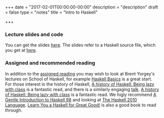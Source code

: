 +++
date = "2017-02-01T00:00:00-00:00"
description = "description"
draft = false
type = "notes"
title = "Intro to Haskell"

+++

### Lecture slides and code

You can get the slides [here](../../slides/hs-nutshell.pdf). The slides refer
to a Haskell source file, which you get at [here](../../code/intro.hs).

### Assigned and recommended reading

In addition to the <a href="../../book/ch05.pdf">assigned reading</a> you may
wish to look at Brent Yorgey's lectures on School of Haskell, for example
[Haskell
Basics](https://www.schoolofhaskell.com/school/starting-with-haskell/introduction-to-haskell/1-haskell-basics)
is a great start. For those interest in the history of Haskell, [A history of
Haskell: Being lazy with
class](http://dl.acm.org/citation.cfm?doid=1238844.1238856) is a fantastic
read, and there is a similarly engaging
[talk](https://www.youtube.com/watch?v=06x8Wf2r2Mc).  [A history of Haskell:
Being lazy with class](http://dl.acm.org/citation.cfm?doid=1238844.1238856) is
a fantastic read.  We higly recommend [A Gentle Introduction to Haskell
98](https://www.haskell.org/tutorial/index.html) and looking at [The Haskell
2010
Language](https://www.haskell.org/onlinereport/haskell2010/haskellpa1.html).
[Learn You a Haskell for Great Good!](http://learnyouahaskell.com/) is also a good book to read through.
